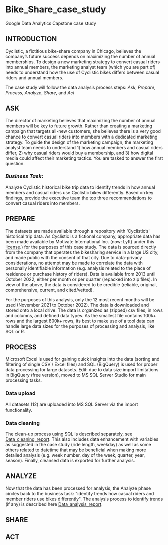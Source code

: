 # Bike_Share_case_study
Google Data Analytics Capstone case study

## INTRODUCTION
Cyclistic, a fictitious bike-share company in Chicago, believes the company’s future success depends on maximizing the number of annual memberships. To design a new marketing strategy to convert casual riders into annual members, the marketing analyst team (which you are part of) needs to understand how the use of Cyclistic bikes differs between casual riders and annual members.

The case study will follow the data analysis process steps: *Ask*, *Prepare*, *Process*, *Analyze*, *Share*, and *Act*  


## ASK
The director of marketing believes that maximizing the number of annual members will be key to future growth. Rather than creating a marketing campaign that targets all-new customers, she believes there is a very good chance to convert casual riders into members with a dedicated marketing strategy. To guide the design of the marketing campaign, the marketing analyst team needs to understand 1) how annual members and casual riders differ, 2) why casual riders would buy a membership, and 3) how digital media could affect their marketing tactics. You are tasked to answer the first question.

### *Business Task*: 
Analyze Cyclistic historical bike trip data to identify trends in how annual members and casual riders use Cyclistic bikes differently. Based on key findings, provide the executive team the top three recommendations to convert casual riders into members.


## PREPARE
The datasets are made available through a repository with 'Cyclistic’s' historical trip data. As Cyclistic is a fictional company, appropriate data has been made available by Motivate International Inc. (now: Lyft) under this [license](https://ride.divvybikes.com/data-license-agreement).) for the purposes of this case study. The data is sourced directly from the company that operates the bikesharing service in a large US city, and made public with the consent of that city. Due to data-privacy considerations, no attempt may be made to correlate the data with personally identifiable information (e.g. analysis related to the place of residence or purchase history of riders). Data is available from 2013 until October 2022, either per month or per quarter (repacked into zip files). In view of the above, the data is considered to be credible (reliable, original, comprehensive, current, and cited/vetted).

For the purposes of this analysis, only the 12 most recent months will be used (November 2021 to October 2022). The data is downloaded and stored onto a local drive. The data is organized as (zipped) csv files, in rows and columns, and defined data types. As the smallest file contains 100k+ rows and the largest 800k+ rows, its best to make use of a tool data can handle large data sizes for the purposes of processing and analysis, like SQL or R. 


## PROCESS
Microsoft Excel is used for gaining quick insights into the data (sorting and filtering of single CSV / Excel files) and SQL (BigQuery) is used for proper data processing for large datasets. Edit: due to data size import limitations in BigQuery (free version), moved to MS SQL Server Studio for main processing tasks. 

### Data upload
All datasets (12) are uploaded into MS SQL Server via the import functionality.

### Data cleaning
The clean-up process using SQL is described separately, see [Data_cleaning_report](https://github.com/ManuelB71/Bike_Share_case_study/blob/main/Data_cleaning_report).
This also includes data enhancement with variables as suggested in the case study (ride length, weekday) as well as some others related to datetime that may be beneficial when making more detailed analysis (e.g. week number, day of the week, quarter, year, season). Finally, cleansed data is exported for further analysis.


## ANALYZE
Now that the data has been processed for analysis, the Analyze phase circles back to the business task: "identify trends how casual riders and member riders use bikes differently". The analysis process to identify trends (if any) is described here [Data_analysis_report](https://github.com/ManuelB71/Bike_Share_case_study/blob/main/Data_analysis_report.md).


## SHARE


## ACT

